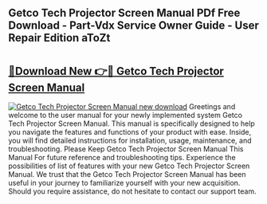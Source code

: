 ## Getco Tech Projector Screen Manual PDf Free Download - Part-Vdx Service Owner Guide - User Repair Edition aToZt

# <h2><a href="http://bc3284.oget.top/?id=Getco+Tech+Projector+Screen+Manual">🔗Download New 👉🔴 Getco Tech Projector Screen Manual</a></h2>

[![Getco Tech Projector Screen Manual new download](https://i.imgur.com/5g1atiW.png)](http://bc3284.oget.top/?id=Getco+Tech+Projector+Screen+Manual)
Greetings and welcome to the user manual for your newly implemented system Getco Tech Projector Screen Manual. This manual is specifically designed to help you navigate the features and functions of your product with ease. Inside, you will find detailed instructions for installation, usage, maintenance, and troubleshooting. Please Keep Getco Tech Projector Screen Manual This Manual For future reference and troubleshooting tips. Experience the possibilities of list of features with your new Getco Tech Projector Screen Manual. We trust that the Getco Tech Projector Screen Manual has been useful in your journey to familiarize yourself with your new acquisition. Should you require assistance, do not hesitate to contact our support team.
